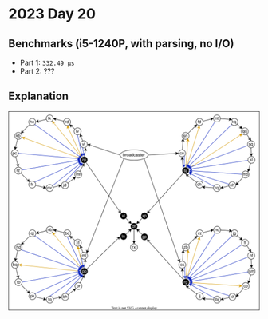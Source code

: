 # 2023 Day 20

## Benchmarks (i5-1240P, with parsing, no I/O)

- Part 1: `332.49 µs`
- Part 2: ???

## Explanation

![Input Graph](./input.svg)
